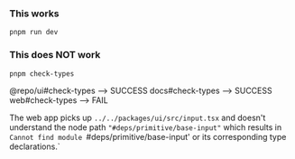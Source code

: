 ### This works
```
pnpm run dev
```

### This does NOT work
```
pnpm check-types
```

@repo/ui#check-types --> SUCCESS
docs#check-types --> SUCCESS
web#check-types  --> FAIL

The web app picks up `../../packages/ui/src/input.tsx`
and doesn't understand the node path `"#deps/primitive/base-input"`
which results in `Cannot find module `#deps/primitive/base-input' or its corresponding type declarations.`

